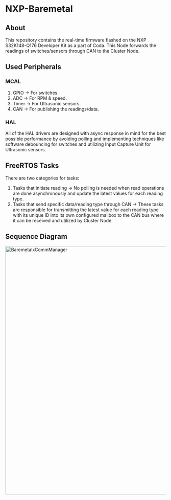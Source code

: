 # NXP-Baremetal

## About
This repository contains the real-time firmware flashed on the NXP S32K148-Q176 Developer Kit as a part of Coda. This Node forwards the readings of switches/sensors through CAN to the Cluster Node.

## Used Peripherals
### MCAL
1. GPIO &rarr; For switches.
2. ADC &rarr; For RPM & speed.
3. Timer &rarr; For Ultrasonic sensors.
4. CAN &rarr; For publishing the readings/data.
### HAL
All of the HAL drivers are designed with async response in mind for the best possible performance by avoiding polling and implementing techniques like software debouncing for switches and utilizing Input Capture Unit for Ultrasonic sensors.

## FreeRTOS Tasks
There are two categories for tasks:
1. Tasks that initiate reading &rarr; No polling is needed when read operations are done asynchronously and update the latest values for each reading type.
1. Tasks that send specific data/reading type through CAN &rarr; These tasks are responsible for transmitting the latest value for each reading type with its unique ID into its own configured mailbox to the CAN bus where it can be received and utilized by Cluster Node.

## Sequence Diagram
<img width="1234" height="777" alt="BaremetalxCommManager" src="https://github.com/user-attachments/assets/fd6694b9-6edb-45b2-80a5-eed0ea0c9a89" />
